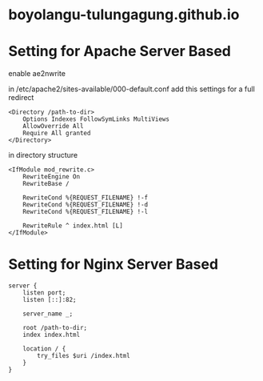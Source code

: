 # boyolangu-tulungagung.github.io

# Setting for Apache Server Based

enable ae2nwrite

in /etc/apache2/sites-available/000-default.conf add this settings for a full redirect

```
<Directory /path-to-dir>
    Options Indexes FollowSymLinks MultiViews
    AllowOverride All
    Require All granted
</Directory>
```

in directory structure

```
<IfModule mod_rewrite.c>
	RewriteEngine On
	RewriteBase /

	RewriteCond %{REQUEST_FILENAME} !-f
	RewriteCond %{REQUEST_FILENAME} !-d
	RewriteCond %{REQUEST_FILENAME} !-l
	
	RewriteRule ^ index.html [L]
</IfModule>
```

# Setting for Nginx Server Based

```
server {
    listen port;
    listen [::]:82;

    server_name _;

    root /path-to-dir;
    index index.html

    location / {
        try_files $uri /index.html
    }
}
```